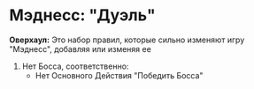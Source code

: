 # Мэднесс: "Дуэль"

**Оверхаул:** Это набор правил, которые сильно изменяют игру "Мэднесс", добавляя или изменяя ее

1. Нет Босса, соответственно:
    *   Нет Основного Действия "Победить Босса"